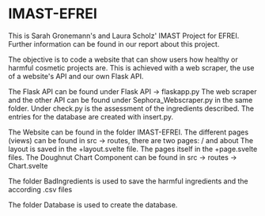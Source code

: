 # IMAST-EFREI
This is Sarah Gronemann's and Laura Scholz' IMAST Project for EFREI.
Further information can be found in our report about this project.

The objective is to code a website that can show users how healthy or harmful cosmetic projects are.
This is achieved with a web scraper, the use of a website's API and our own Flask API.

The Flask API can be found under Flask API -> flaskapp.py
The web scraper and the other API can be found under Sephora_Webscraper.py in the same folder.
Under check.py is the assessment of the ingredients described.
The entries for the database are created with insert.py.

The Website can be found in the folder IMAST-EFREI.
The different pages (views) can be found in src -> routes, there are two pages: / and about
The layout is saved in the +layout.svelte file. The pages itself in the +page.svelte files.
The Doughnut Chart Component can be found in src -> routes -> Chart.svelte

The folder BadIngredients is used to save the harmful ingredients and the according .csv files

The folder Database is used to create the database.
